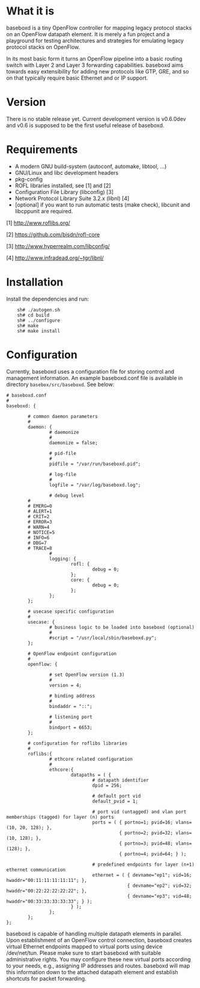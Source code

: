 # What it is

baseboxd is a tiny OpenFlow controller for mapping legacy protocol
stacks on an OpenFlow datapath element. It is merely a fun project
and a playground for testing architectures and strategies for 
emulating legacy protocol stacks on OpenFlow.

In its most basic form it turns an OpenFlow pipeline into a basic
routing switch with Layer 2 and Layer 3 forwarding capabilities.
baseboxd aims towards easy extensibility for adding new protocols
like GTP, GRE, and so on that typically require basic Ethernet and 
or IP support.

# Version

There is no stable release yet. Current development version is
v0.6.0dev and v0.6 is supposed to be the first useful release
of baseboxd.

# Requirements

- A modern GNU build-system (autoconf, automake, libtool, ...)
- GNU/Linux and libc development headers
- pkg-config
- ROFL libraries installed, see [1] and [2]
- Configuration File Library (libconfig) [3]
- Network Protocol Library Suite 3.2.x (libnl) [4]
- [optional] if you want to run automatic tests (make check), libcunit and libcppunit are required.

[1] http://www.roflibs.org/ 

[2] https://github.com/bisdn/rofl-core 

[3] http://www.hyperrealm.com/libconfig/ 

[4] http://www.infradead.org/~tgr/libnl/ 

# Installation

Install the dependencies and run:

        sh# ./autogen.sh
        sh# cd build
        sh# ../configure
        sh# make
        sh# make install

# Configuration

Currently, baseboxd uses a configuration file for storing control 
and management information. An example baseboxd.conf file is available
in directory `basebox/src/baseboxd`. See below:

```
# baseboxd.conf
#
baseboxd: {

        # common daemon parameters
        #
        daemon: {
                # daemonize
                #
                daemonize = false;

                # pid-file
                #
                pidfile = "/var/run/baseboxd.pid";
                
                # log-file
                #
                logfile = "/var/log/baseboxd.log";
                
                # debug level
		#
		# EMERG=0
		# ALERT=1
		# CRIT=2
		# ERROR=3
		# WARN=4
		# NOTICE=5
		# INFO=6
		# DBG=7
		# TRACE=8
                #
                logging: {
                        rofl: {
                                debug = 0;
                        };
                        core: { 
                                debug = 0;
                        };
                };
        };

        # usecase specific configuration
        #
        usecase: {
                # business logic to be loaded into baseboxd (optional)
                #
                #script = "/usr/local/sbin/baseboxd.py";
        };

        # OpenFlow endpoint configuration
        #
        openflow: {

                # set OpenFlow version (1.3)
                #
                version = 4;

                # binding address
                #
                bindaddr = "::";

                # listening port
                #
                bindport = 6653;
        };

        # configuration for roflibs libraries
        #
        roflibs:{
                # ethcore related configuration
                #
                ethcore:{
                        datapaths = ( {
                                # datapath identifier
                                dpid = 256;

                                # default port vid
                                default_pvid = 1;

                                # port vid (untagged) and vlan port memberships (tagged) for layer (n) ports
                                ports = ( { portno=1; pvid=16; vlans=(10, 20, 128); },
                                          { portno=2; pvid=32; vlans=(10, 128); },
                                          { portno=3; pvid=48; vlans=(128); },
                                          { portno=4; pvid=64; } );

                                # predefined endpoints for layer (n+1) ethernet communication
                                ethernet = ( { devname="ep1"; vid=16; hwaddr="00:11:11:11:11:11"; },
                                             { devname="ep2"; vid=32; hwaddr="00:22:22:22:22:22"; },
                                             { devname="ep3"; vid=48; hwaddr="00:33:33:33:33:33"; } );
                        } );
                };
        };
};
```

baseboxd is capable of handling multiple datapath elements in
parallel.  Upon establishment of an OpenFlow control connection,
baseboxd creates virtual Ethernet endpoints mapped to virtual ports
using device /dev/net/tun.  Please make sure to start baseboxd
with suitable administrative rights.  You may configure these new
virtual ports according to your needs, e.g., assigning IP addresses
and routes. baseboxd will map this information down to the attached
datapath element and establish shortcuts for packet forwarding.
